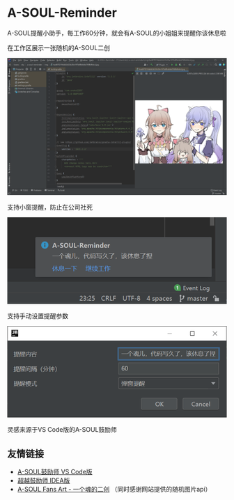 # A-SOUL-Reminder

A-SOUL提醒小助手，每工作60分钟，就会有A-SOUL的小姐姐来提醒你该休息啦

在工作区展示一张随机的A-SOUL二创

![图片](./images/图片.png)

支持小窗提醒，防止在公司社死

![提醒](./images/提醒.png)

支持手动设置提醒参数

![设置](./images/设置.png)

灵感来源于VS Code版的A-SOUL鼓励师
## 友情链接

- [A-SOUL鼓励师 VS Code版](https://github.com/AS042971/vscode-asoul)
- [超越鼓励师 IDEA版](https://github.com/fantasticmao/ycy-intellij-plugin
  )
- [A-SOUL Fans Art - 一个魂的二创](https://asoul.cloud/)
（同时感谢网站提供的随机图片api）
